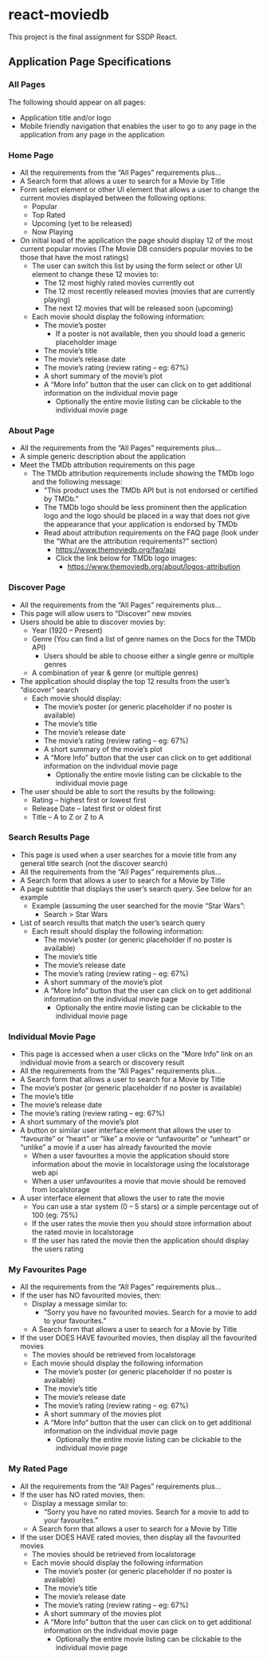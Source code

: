 # react-moviedb
This project is the final assignment for SSDP React.

## Application Page Specifications

### All Pages
The following should appear on all pages:
- Application title and/or logo
- Mobile friendly navigation that enables the user to go to any page in the application from any page in the application

### Home Page

- All the requirements from the “All Pages” requirements plus…
- A Search form that allows a user to search for a Movie by Title
- Form select element or other UI element that allows a user to change the current movies displayed between the following options:
    - Popular
    - Top Rated
    - Upcoming (yet to be released)
    - Now Playing
- On initial load of the application the page should display 12 of the most current popular movies (The Movie DB considers popular movies to be those that have the most ratings)
    - The user can switch this list by using the form select or other UI element to change these 12 movies to:
        - The 12 most highly rated movies currently out
        - The 12 most recently released movies (movies that are currently playing)
        - The next 12 movies that will be released soon (upcoming)
    - Each movie should display the following information:
        - The movie’s poster
            - If a poster is not available, then you should load a generic placeholder image
        - The movie’s title
        - The movie’s release date
        - The movie’s rating (review rating – eg: 67%)
        - A short summary of the movie’s plot
        - A “More Info” button that the user can click on to get additional information on the individual movie page
            - Optionally the entire movie listing can be clickable to the individual movie page
 
### About Page

- All the requirements from the “All Pages” requirements plus…
- A simple generic description about the application
- Meet the TMDb attribution requirements on this page
    - The TMDb attribution requirements include showing the TMDb logo and the following message:
        - "This product uses the TMDb API but is not endorsed or certified by TMDb."
        - The TMDb logo should be less prominent then the application logo and the logo should be placed in a way that does not give the appearance that your application is endorsed by TMDb
        - Read about attribution requirements on the FAQ page (look under the “What are the attribution requirements?” section)
            - https://www.themoviedb.org/faq/api
            - Click the link below for TMDb logo images:
                - https://www.themoviedb.org/about/logos-attribution

### Discover Page

- All the requirements from the “All Pages” requirements plus…
- This page will allow users to “Discover” new movies
- Users should be able to discover movies by:
    - Year (1920 – Present)
    - Genre (You can find a list of genre names on the Docs for the TMDb API)
        - Users should be able to choose either a single genre or multiple genres
    - A combination of year & genre (or multiple genres)
- The application should display the top 12 results from the  user’s “discover” search
    - Each movie should display:
        - The movie’s poster (or generic placeholder if no poster is available)
        - The movie’s title
        - The movie’s release date
        - The movie’s rating (review rating – eg: 67%)
        - A short summary of the movie’s plot
        - A “More Info” button that the user can click on to get additional information on the individual movie page
            - Optionally the entire movie listing can be clickable to the individual movie page
- The user should be able to sort the results by the following:
    - Rating – highest first or lowest first
    - Release Date – latest first or oldest first
    - Title – A to Z or Z to A
 
### Search Results Page

- This page is used when a user searches for a movie title from any general title search (not the discover search)
- All the requirements from the “All Pages” requirements plus…
- A Search form that allows a user to search for a Movie by Title
- A page subtitle that displays the user’s search query. See below for an example
    - Example (assuming the user searched for the movie “Star Wars”:
        - Search > Star Wars
- List of search results that match the user’s search query
    - Each result should display the following information:
        - The movie’s poster (or generic placeholder if no poster is available)
        - The movie’s title
        - The movie’s release date
        - The movie’s rating (review rating – eg: 67%)
        - A short summary of the movie’s plot
        - A “More Info” button that the user can click on to get additional information on the individual movie page
            - Optionally the entire movie listing can be clickable to the individual movie page

### Individual Movie Page

- This page is accessed when a user clicks on the “More Info” link on an individual movie from a search or discovery result
- All the requirements from the “All Pages” requirements plus…
- A Search form that allows a user to search for a Movie by Title
- The movie’s poster (or generic placeholder if no poster is available)
- The movie’s title
- The movie’s release date
- The movie’s rating (review rating – eg: 67%)
- A short summary of the movie’s plot
- A button or similar user interface element that allows the user to “favourite” or “heart” or “like” a movie or “unfavourite” or “unheart” or “unlike” a movie if a user has already favourited the movie
    - When a user favourites a movie the application should store information about the movie in localstorage using the localstorage web api
    - When a user unfavourites a movie that movie should be removed from localstorage
- A user interface element that allows the user to rate the movie
    - You can use a star system (0 – 5 stars) or a simple percentage out of 100 (eg: 75%)
    - If the user rates the movie then you should store information about the rated movie in localstorage
    - If the user has rated the movie then the application should display the users rating
 

### My Favourites Page

- All the requirements from the “All Pages” requirements plus…
- If the user has NO favourited movies, then:
    - Display a message similar to:
        - “Sorry you have no favourited movies. Search for a movie to add to your favourites.”
    - A Search form that allows a user to search for a Movie by Title
- If the user DOES HAVE favourited movies, then display all the favourited movies
    - The movies should be retrieved from localstorage
    - Each movie should display the following information
        - The movie’s poster (or generic placeholder if no poster is available)
        - The movie’s title
        - The movie’s release date
        - The movie’s rating (review rating – eg: 67%)
        - A short summary of the movies plot
        - A “More Info” button that the user can click on to get additional information on the individual movie page
            - Optionally the entire movie listing can be clickable to the individual movie page

### My Rated Page

- All the requirements from the “All Pages” requirements plus…
- If the user has NO rated movies, then:
    - Display a message similar to:
        - “Sorry you have no rated movies. Search for a movie to add to your favourites.”
    - A Search form that allows a user to search for a Movie by Title
- If the user DOES HAVE rated movies, then display all the favourited movies
    - The movies should be retrieved from localstorage
    - Each movie should display the following information
        - The movie’s poster (or generic placeholder if no poster is available)
        - The movie’s title
        - The movie’s release date
        - The movie’s rating (review rating – eg: 67%)
        - A short summary of the movies plot
        - A “More Info” button that the user can click on to get additional information on the individual movie page
            - Optionally the entire movie listing can be clickable to the individual movie page
